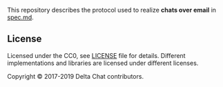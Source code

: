 This repository describes the protocol used to realize **chats over email**
in [spec.md](./spec.md).

License
--------------------------------------------------------------------------------

Licensed under the CC0, see [LICENSE](./LICENSE) file for details.
Different implementations and libraries are licensed under different licenses.

Copyright © 2017-2019 Delta Chat contributors.
